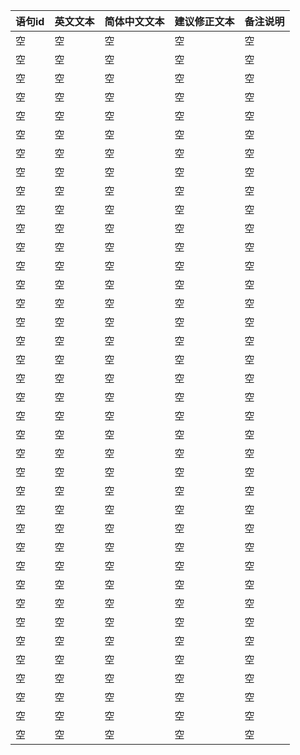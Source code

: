 | 语句id                         | 英文文本                                  | 简体中文文本              | 建议修正文本              | 备注说明                       |
|--------------------------------|-------------------------------------------|---------------------------|---------------------------|-------------------------------|
| 空 | 空 | 空 | 空 | 空 |
| 空 | 空 | 空 | 空 | 空 |
| 空 | 空 | 空 | 空 | 空 |
| 空 | 空 | 空 | 空 | 空 |
| 空 | 空 | 空 | 空 | 空 |
| 空 | 空 | 空 | 空 | 空 |
| 空 | 空 | 空 | 空 | 空 |
| 空 | 空 | 空 | 空 | 空 |
| 空 | 空 | 空 | 空 | 空 |
| 空 | 空 | 空 | 空 | 空 |
| 空 | 空 | 空 | 空 | 空 |
| 空 | 空 | 空 | 空 | 空 |
| 空 | 空 | 空 | 空 | 空 |
| 空 | 空 | 空 | 空 | 空 |
| 空 | 空 | 空 | 空 | 空 |
| 空 | 空 | 空 | 空 | 空 |
| 空 | 空 | 空 | 空 | 空 |
| 空 | 空 | 空 | 空 | 空 |
| 空 | 空 | 空 | 空 | 空 |
| 空 | 空 | 空 | 空 | 空 |
| 空 | 空 | 空 | 空 | 空 |
| 空 | 空 | 空 | 空 | 空 |
| 空 | 空 | 空 | 空 | 空 |
| 空 | 空 | 空 | 空 | 空 |
| 空 | 空 | 空 | 空 | 空 |
| 空 | 空 | 空 | 空 | 空 |
| 空 | 空 | 空 | 空 | 空 |
| 空 | 空 | 空 | 空 | 空 |
| 空 | 空 | 空 | 空 | 空 |
| 空 | 空 | 空 | 空 | 空 |
| 空 | 空 | 空 | 空 | 空 |
| 空 | 空 | 空 | 空 | 空 |
| 空 | 空 | 空 | 空 | 空 |
| 空 | 空 | 空 | 空 | 空 |
| 空 | 空 | 空 | 空 | 空 |
| 空 | 空 | 空 | 空 | 空 |
| 空 | 空 | 空 | 空 | 空 |
| 空 | 空 | 空 | 空 | 空 |
